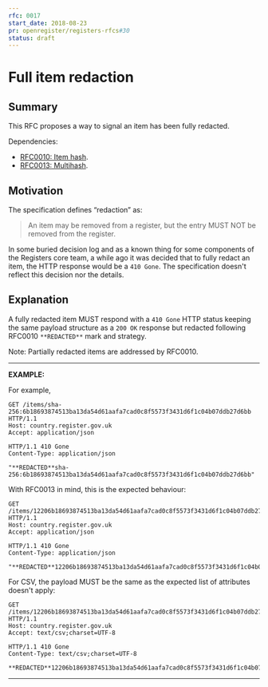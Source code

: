 ```yaml
---
rfc: 0017
start_date: 2018-08-23
pr: openregister/registers-rfcs#30
status: draft
---
```


# Full item redaction

## Summary

This RFC proposes a way to signal an item has been fully redacted.

Dependencies:

* [RFC0010: Item hash](https://github.com/openregister/registers-rfcs/pull/24).
* [RFC0013: Multihash](https://github.com/openregister/registers-rfcs/pull/26).


## Motivation

The specification defines “redaction” as:

> An item may be removed from a register, but the entry MUST NOT be removed
> from the register.

In some buried decision log and as a known thing for some components of the
Registers core team, a while ago it was decided that to fully redact an item,
the HTTP response would be a `410 Gone`. The specification doesn't reflect
this decision nor the details.


## Explanation

A fully redacted item MUST respond with a `410 Gone` HTTP status keeping the
same payload structure as a `200 OK` response but redacted following RFC0010
`**REDACTED**` mark and strategy.

Note: Partially redacted items are addressed by RFC0010.

***
**EXAMPLE:**

For example,

```http
GET /items/sha-256:6b18693874513ba13da54d61aafa7cad0c8f5573f3431d6f1c04b07ddb27d6bb HTTP/1.1
Host: country.register.gov.uk
Accept: application/json
```

```http
HTTP/1.1 410 Gone
Content-Type: application/json

"**REDACTED**sha-256:6b18693874513ba13da54d61aafa7cad0c8f5573f3431d6f1c04b07ddb27d6bb"
```

With RFC0013 in mind, this is the expected behaviour:


```http
GET /items/12206b18693874513ba13da54d61aafa7cad0c8f5573f3431d6f1c04b07ddb27d6bb HTTP/1.1
Host: country.register.gov.uk
Accept: application/json
```

```http
HTTP/1.1 410 Gone
Content-Type: application/json

"**REDACTED**12206b18693874513ba13da54d61aafa7cad0c8f5573f3431d6f1c04b07ddb27d6bb"
```

For CSV, the payload MUST be the same as the expected list of attributes
doesn't apply:

```http
GET /items/12206b18693874513ba13da54d61aafa7cad0c8f5573f3431d6f1c04b07ddb27d6bb HTTP/1.1
Host: country.register.gov.uk
Accept: text/csv;charset=UTF-8
```

```http
HTTP/1.1 410 Gone
Content-Type: text/csv;charset=UTF-8

**REDACTED**12206b18693874513ba13da54d61aafa7cad0c8f5573f3431d6f1c04b07ddb27d6bb
```
***
